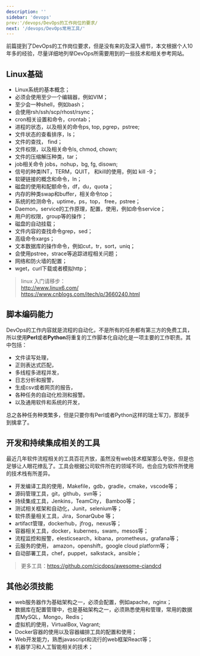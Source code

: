 ```yaml
---
description: ''
sidebar: 'devops'
prev:'/devops/DevOps的工作岗位的要求/
next: '/devops/DevOps常用工具/'
---
```


前篇提到了DevOps的工作岗位要求，但是没有来的及深入细节，本文根据个人10年多的经验，尽量详细地列举DevOps所需要用到的一些技术和相关参考网站。

## Linux基础
- Linux系统的基本概念；
- 必须会使用至少一个编辑器，例如VIM；
- 至少会一种shell，例如bash；
- 会使用rsh/ssh/scp/rhost/rsync；
- cron相关设置和命令，crontab；
- 进程的状态，以及相关的命令ps, top, pgrep，pstree;
- 文件状态的查看排序，ls；
- 文件的查找， find；
- 文件权限，以及相关命令ls, chmod, chown;
- 文件的压缩解压种类，tar；
- job相关命令 jobs，nohup，bg, fg, disown;
- 信号的种类INT，TERM，QUIT， 和kill的使用，例如 kill -9；
- 软硬链接的概念和命令，ln；
- 磁盘的使用和配额命令，df，du，quota；
- 内存的种类swap和buffer，相关命令top；
- 系统的检测命令，uptime，ps，top， free，pstree；
- Daemon，service的工作原理，配置，使用，例如命令service；
- 用户的权限，group等的操作；
- 磁盘的自动挂载；
- 文件内容的查找命令grep，sed；
- 高级命令xargs；
- 文本数据库的操作命令，例如cut，tr，sort，uniq；
- 会使用pstree，strace等追踪进程相关问题；
- 网络和防火墙的配置；
- wget，curl下载或者模拟http；

> linux 入门请移步：  
> http://www.linux6.com/  
> https://www.cnblogs.com/itech/p/3660240.html  


## 脚本编码能力
DevOps的工作内容就是流程的自动化，不是所有的任务都有第三方的免费工具，所以使用**Perl**或者**Python**将重复的工作脚本化自动化是一项主要的工作职责。其中包括：

- 文件读写处理，
- 正则表达式匹配，
- 多线程多进程并发，
- 日志分析和报警，
- 生成csv或者网页的报告，
- 各种任务的自动化检测和报警。
- 以及通用软件和系统的开发，

总之各种任务种类繁多，但是只要你有Perl或者Python这样的瑞士军刀，那就手到擒拿了。

## 开发和持续集成相关的工具
最近几年软件流程相关的工具百花齐放，虽然没有web技术框架那么夸张，但是也足够让人眼花缭乱了。工具会根据公司软件所在的领域不同，也会应为软件所使用的技术栈有所差异。

- 开发编译工具的使用，Makefile，gdb，gradle，cmake，vscode等；
- 源码管理工具，git，github，svn等；
- 持续集成工具，Jenkins，TeamCity， Bamboo等；
- 测试相关框架和自动化，Junit，selenium等；
- 软件质量相关工具，Jira，SonarQube 等；
- artifact管理，dockerhub，jfrog，nexus等；
- 容器相关工具，docker，kubernes，swam，mesos等；
- 流程监控和报警，elesticsearch，kibana，prometheus，grafana等；
- 云服务的使用， amazon，openshift，google cloud platform等；
- 自动部署工具，chef，puppet，salkstack，ansible；

>更多工具：https://github.com/cicdops/awesome-ciandcd

## 其他必须技能
- web服务器作为基础架构之一，必须会配置，例如apache，nginx；
- 数据库在配置管理中，也是基础架构之一，必须熟悉使用和管理，常用的数据库MySQL，Mongo，Redis；
- 虚拟机的使用，VirtualBox, Vagrant;
- Docker容器的使用以及容器编排工具的配置和使用；
- Web开发能力，熟悉javascript和流行的web框架React等；
- 机器学习和人工智能相关的技术；
